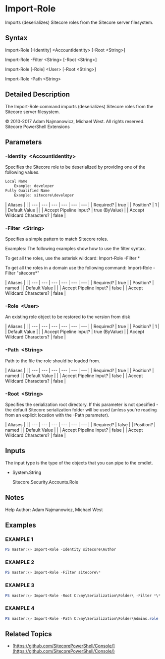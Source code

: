 # Import-Role

Imports \(deserializes\) Sitecore roles from the Sitecore server filesystem.

## Syntax

Import-Role \[-Identity\] &lt;AccountIdentity&gt; \[-Root &lt;String&gt;\]

Import-Role -Filter &lt;String&gt; \[-Root &lt;String&gt;\]

Import-Role \[-Role\] &lt;User&gt; \[-Root &lt;String&gt;\]

Import-Role -Path &lt;String&gt;

## Detailed Description

The Import-Role command imports \(deserializes\) Sitecore roles from the Sitecore server filesystem.

© 2010-2017 Adam Najmanowicz, Michael West. All rights reserved. Sitecore PowerShell Extensions

## Parameters

### -Identity  &lt;AccountIdentity&gt;

Specifies the Sitecore role to be deserialized by providing one of the following values.

```powershell
Local Name
    Example: developer
Fully Qualified Name
    Example: sitecore\developer 
```

| Aliases |  |
| --- | --- | --- | --- | --- | --- |
| Required? | true |
| Position? | 1 |
| Default Value |  |
| Accept Pipeline Input? | true \(ByValue\) |
| Accept Wildcard Characters? | false |

### -Filter  &lt;String&gt;

Specifies a simple pattern to match Sitecore roles.

Examples: The following examples show how to use the filter syntax.

To get all the roles, use the asterisk wildcard: Import-Role -Filter \*

To get all the roles in a domain use the following command: Import-Role -Filter "sitecore\*"

| Aliases |  |
| --- | --- | --- | --- | --- | --- |
| Required? | true |
| Position? | named |
| Default Value |  |
| Accept Pipeline Input? | false |
| Accept Wildcard Characters? | false |

### -Role  &lt;User&gt;

An existing role object to be restored to the version from disk

| Aliases |  |
| --- | --- | --- | --- | --- | --- |
| Required? | true |
| Position? | 1 |
| Default Value |  |
| Accept Pipeline Input? | true \(ByValue\) |
| Accept Wildcard Characters? | false |

### -Path  &lt;String&gt;

Path to the file the role should be loaded from.

| Aliases |  |
| --- | --- | --- | --- | --- | --- |
| Required? | true |
| Position? | named |
| Default Value |  |
| Accept Pipeline Input? | false |
| Accept Wildcard Characters? | false |

### -Root  &lt;String&gt;

Specifies the serialization root directory. If this parameter is not specified - the default Sitecore serialization folder will be used \(unless you're reading from an explicit location with the -Path parameter\).

| Aliases |  |
| --- | --- | --- | --- | --- | --- |
| Required? | false |
| Position? | named |
| Default Value |  |
| Accept Pipeline Input? | false |
| Accept Wildcard Characters? | false |

## Inputs

The input type is the type of the objects that you can pipe to the cmdlet.

* System.String

  Sitecore.Security.Accounts.Role 

## Notes

Help Author: Adam Najmanowicz, Michael West

## Examples

### EXAMPLE 1

```powershell
PS master:\> Import-Role -Identity sitecore\Author
```

### EXAMPLE 2

```powershell
PS master:\> Import-Role -Filter sitecore\*
```

### EXAMPLE 3

```powershell
PS master:\> Import-Role -Root C:\my\Serialization\Folder\ -Filter *\*
```

### EXAMPLE 4

```powershell
PS master:\> Import-Role -Path C:\my\Serialization\Folder\Admins.role
```

## Related Topics

* [https://github.com/SitecorePowerShell/Console/](https://github.com/SitecorePowerShell/Console/) 

